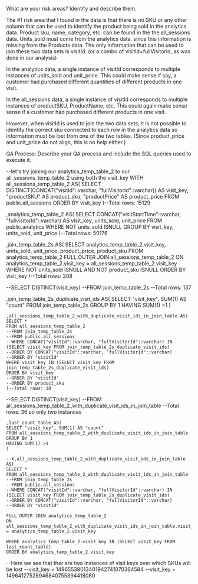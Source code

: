 What are your risk areas? Identify and describe them.

The #1 risk area that I found in the data is that there is no SKU or any other column that can be used to identify the product being sold in the analytics data. 
Product sku, name, category, etc. can be found in the the all_sessions data. 
Units_sold must come from the analytics data, since this information is missing from the Products data.
The only information that can be used to join these two data sets is visitId.
(or a combo of visitId+fullVisitorId, as was done in our analysis)

In the analytics data, a single instance of visitId corresponds to multiple instances of units_sold and unit_price.
This could make sense if say, a customer had purchased different quantities of different products in one visit.

In the all_sessions data, a single instance of visitId corresponds to multiple instances of productSKU, ProductName, etc. 
This could again make sense sense if a customer had purchased different products in one visit.

However, when visitId is used to join the two data sets, it is not possible to identify the correct sku connected to each row in the analytics data so information must be lost from one of the two tables.
(Since product_price and unit_price do not align, this is no help either.)

QA Process:
Describe your QA process and include the SQL queries used to execute it.


--let's try joining our analytics_temp_table_2 to our all_sessions_temp_table_2 using both the visit_key 
WITH all_sessions_temp_table_2 AS(
	SELECT 	DISTINCT(CONCAT("visitId"::varchar, "fullVisitorId"::varchar)) AS visit_key,	
			"productSKU" AS product_sku,
			"productPrice" AS product_price
	FROM public.all_sessions
	ORDER BY visit_key
	)--Total rows: 15129

   ,analytics_temp_table_2 AS(
	SELECT 	CONCAT("visitStartTime"::varchar, "fullvisitorId"::varchar) AS visit_key, 
			units_sold, 
			unit_price
	FROM public.analytics
	WHERE NOT units_sold ISNULL
	GROUP BY visit_key, units_sold, unit_price
	)--Total rows: 50176

   ,join_temp_table_2s AS(
	SELECT 	analytics_temp_table_2.visit_key, 
			units_sold, 
			unit_price,
			product_price,
			product_sku
	FROM analytics_temp_table_2
	FULL OUTER JOIN all_sessions_temp_table_2
	ON analytics_temp_table_2.visit_key = all_sessions_temp_table_2.visit_key
	WHERE NOT units_sold ISNULL
	AND NOT product_sku ISNULL
	ORDER BY visit_key
	)--Total rows: 208

--SELECT DISTINCT(visit_key)
--FROM join_temp_table_2s
--Total rows: 137

   ,join_temp_table_2s_duplicate_visit_ids AS(
	SELECT "visit_key", SUM(1) AS "count"
	FROM join_temp_table_2s
	GROUP BY 1
	HAVING SUM(1) >1
	)
    
	,all_sessions_temp_table_2_with_duplicate_visit_ids_in_join_table AS(
	SELECT *
	FROM all_sessions_temp_table_2
	--FROM join_temp_table_2s
	--FROM public.all_sessions
	--WHERE CONCAT("visitId"::varchar, "fullVisitorId"::varchar) IN (SELECT visit_key FROM join_temp_table_2s_duplicate_visit_ids)
	--ORDER BY CONCAT("visitId"::varchar, "fullVisitorId"::varchar)
	--ORDER BY "visitId"
	WHERE visit_key IN (SELECT visit_key FROM join_temp_table_2s_duplicate_visit_ids)
	ORDER BY visit_key
	--ORDER BY "visitId"
	--ORDER BY product_sku
	)--Total rows: 38
	
--SELECT DISTINCT(visit_key)
--FROM all_sessions_temp_table_2_with_duplicate_visit_ids_in_join_table
--Total rows: 36 so only two instances

	,last_count_table AS(
	SELECT "visit_key", SUM(1) AS "count"
	FROM all_sessions_temp_table_2_with_duplicate_visit_ids_in_join_table
	GROUP BY 1
	HAVING SUM(1) >1
	)
	
	--X,all_sessions_temp_table_2_with_duplicate_visit_ids_in_join_table AS(
	SELECT *
	FROM all_sessions_temp_table_2_with_duplicate_visit_ids_in_join_table
	--FROM join_temp_table_2s
	--FROM public.all_sessions
	--WHERE CONCAT("visitId"::varchar, "fullVisitorId"::varchar) IN (SELECT visit_key FROM join_temp_table_2s_duplicate_visit_ids)
	--ORDER BY CONCAT("visitId"::varchar, "fullVisitorId"::varchar)
	--ORDER BY "visitId"
	
	FULL OUTER JOIN analytics_temp_table_2
	ON all_sessions_temp_table_2_with_duplicate_visit_ids_in_join_table.visit_key = analytics_temp_table_2.visit_key
	
	WHERE analytics_temp_table_2.visit_key IN (SELECT visit_key FROM last_count_table)
	ORDER BY analytics_temp_table_2.visit_key

--Here we see that ther are two instances of visit keys over which SKUs will be lost
--visit_key = 14965538013401942741070364584
--visit_key = 14964127528946840755894418080